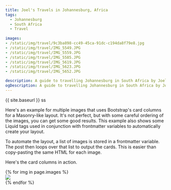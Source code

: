 ```yaml
---
title: Joel's Travels in Johannesburg, Africa
tags:
  - Johannesburg
  - South Africa
  - Travel
  
images:
- /static/img/travel/9c3ba898-cc49-45ca-91dc-c194da8f79e8.jpg
- /static/img/travel/IMG_5549.JPG
- /static/img/travel/IMG_5559.JPG
- /static/img/travel/IMG_5585.JPG
- /static/img/travel/IMG_5619.JPG
- /static/img/travel/IMG_5623.JPG
- /static/img/travel/IMG_5652.JPG

description: A guide to travelling Johannesburg in South Africa by Joel Murphy.
ogDescription: A guide to travelling Johannesburg in South Africa by Joel Murphy.
---
```


{{ site.baseurl }} ss

Here's an example for multiple images that uses Bootstrap's card columns for a Masonry-like layout. It's not perfect, but with some careful ordering of the images, you can get some good results. This example also shows some Liquid tags used in conjunction with frontmatter variables to automatically create your layout.

<!--more-->

To automate the layout, a list of images is stored in a frontmatter variable. The post then loops over that list to output the cards. This is easier than copy-pasting the same HTML for each image.

Here's the card columns in action.

<div class="card-columns">
    {% for img in page.images %}
    <div class="card">
        <img class="card-img-top" src="{{ img }}" />
    </div>
    {% endfor %}
</div>
